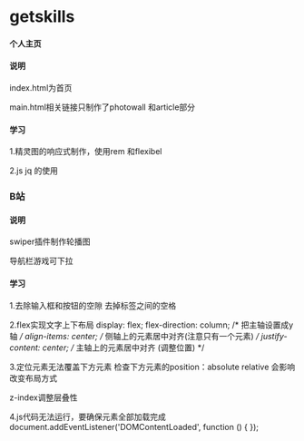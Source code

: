 # getskills
#### 个人主页
#### 说明
index.html为首页

main.html相关链接只制作了photowall 和article部分
#### 学习
1.精灵图的响应式制作，使用rem 和flexibel 

2.js jq 的使用
### B站
#### 说明
swiper插件制作轮播图

导航栏游戏可下拉
#### 学习
1.去除输入框和按钮的空隙
去掉标签之间的空格

2.flex实现文字上下布局
    display: flex;
    flex-direction: column;  /* 把主轴设置成y轴 */
    align-items: center;  /* 侧轴上的元素居中对齐(注意只有一个元素) */
    justify-content: center; /* 主轴上的元素居中对齐 (调整位置) */
    
3.定位元素无法覆盖下方元素
  检查下方元素的position：absolute relative 会影响改变布局方式

  z-index调整层叠性

4.js代码无法运行，要确保元素全部加载完成
    document.addEventListener('DOMContentLoaded', function () {
    });

